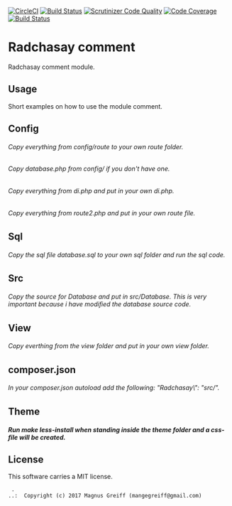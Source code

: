 [![CircleCI](https://circleci.com/gh/MagnusGreiff/Comment.svg?style=svg)](https://circleci.com/gh/MagnusGreiff/Comment)
[![Build Status](https://travis-ci.org/MagnusGreiff/Comment.svg?branch=master)](https://travis-ci.org/MagnusGreiff/Comment)
[![Scrutinizer Code Quality](https://scrutinizer-ci.com/g/MagnusGreiff/Comment/badges/quality-score.png?b=master)](https://scrutinizer-ci.com/g/MagnusGreiff/Comment/?branch=master)
[![Code Coverage](https://scrutinizer-ci.com/g/MagnusGreiff/Comment/badges/coverage.png?b=master)](https://scrutinizer-ci.com/g/MagnusGreiff/Comment/?branch=master)
[![Build Status](https://scrutinizer-ci.com/g/MagnusGreiff/Comment/badges/build.png?b=master)](https://scrutinizer-ci.com/g/MagnusGreiff/Comment/build-status/master)

Radchasay comment
==================================

Radchasay comment module.



Usage
------------------

Short examples on how to use the module comment.

## Config

###### Copy everything from config/route to your own route folder.
###### Copy database.php from config/ if you don't have one.
###### Copy everything from di.php and put in your own di.php.
###### Copy everything from route2.php and put in your own route file.


## Sql

###### Copy the sql file database.sql to your own sql folder and run the sql code.

## Src

###### Copy the source for Database and put in src/Database. This is very important because i have modified the database source code.

## View

###### Copy everthing from the view folder and put in your own view folder.

## composer.json

###### In your composer.json autoload add the following: "Radchasay\\": "src/".

## Theme

##### Run make less-install when standing inside the theme folder and a css-file will be created.



License
------------------

This software carries a MIT license.



```
 .  
..:  Copyright (c) 2017 Magnus Greiff (mangegreiff@gmail.com)
```
